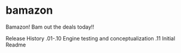 # bamazon
Bamazon! Bam out the deals today!!

Release History
.01-.10 Engine testing and conceptualization
.11 Initial Readme

